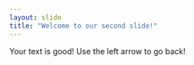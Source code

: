 ```yaml
---
layout: slide
title: "Welcome to our second slide!"
---
```

Your text is good!
Use the left arrow to go back!
